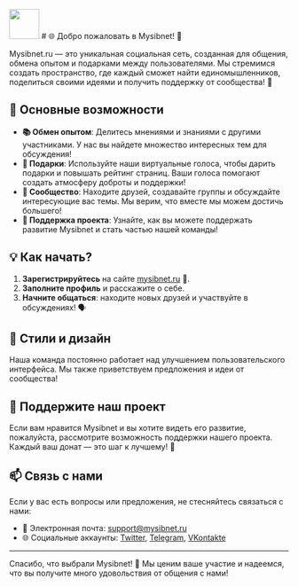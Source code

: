 <img src="https://i.imgur.com/PY09eoZ.png" height="54">
# 🌐 Добро пожаловать в Mysibnet! 🎉

Mysibnet.ru — это уникальная социальная сеть, созданная для общения, обмена опытом и подарками между пользователями. Мы стремимся создать пространство, где каждый сможет найти единомышленников, поделиться своими идеями и получить поддержку от сообщества! 🤝

## 🚀 Основные возможности

- **📚 Обмен опытом**: Делитесь мнениями и знаниями с другими участниками. У нас вы найдете множество интересных тем для обсуждения!
- **🎁 Подарки**: Используйте наши виртуальные голоса, чтобы дарить подарки и повышать рейтинг страниц. Ваши голоса помогают создать атмосферу доброты и поддержки!
- **👥 Сообщество**: Находите друзей, создавайте группы и обсуждайте интересующие вас темы. Мы верим, что вместе мы можем достичь большего!
- **🌟 Поддержка проекта**: Узнайте, как вы можете поддержать развитие Mysibnet и стать частью нашей команды!

## 💡 Как начать?

1. **Зарегистрируйтесь** на сайте [mysibnet.ru](https://mysibnet.ru) 🌟.
2. **Заполните профиль** и расскажите о себе.
3. **Начните общаться**: находите новых друзей и участвуйте в обсуждениях! 🗣️

## 🎨 Стили и дизайн

Наша команда постоянно работает над улучшением пользовательского интерфейса. Мы также приветствуем предложения и идеи от сообщества!

## 🙏 Поддержите наш проект

Если вам нравится Mysibnet и вы хотите видеть его развитие, пожалуйста, рассмотрите возможность поддержки нашего проекта. Каждый ваш донат — это шаг к лучшему! 💖

## 📫 Связь с нами

Если у вас есть вопросы или предложения, не стесняйтесь связаться с нами:
- 📧 Электронная почта: support@mysibnet.ru
- 🌐 Социальные аккаунты: [Twitter](x.com/mysibnet), [Telegram](t.me/mysibnet_ru), [VKontakte](vk.com/mysibnet)

---

Спасибо, что выбрали Mysibnet! 🥳 Мы ценим ваше участие и надеемся, что вы получите много удовольствия от общения с нами!
